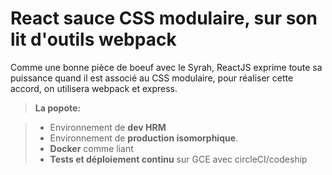 React sauce CSS modulaire, sur son lit d'outils webpack
===================
 

Comme une bonne pièce de boeuf avec le Syrah, ReactJS exprime toute sa puissance quand il est  associé au CSS modulaire, pour réaliser cette accord, on utilisera webpack et express. 


> **La popote:**

> - Environnement de **dev HRM**
> - Environnement de **production isomorphique**.
> - **Docker** comme liant
> - **Tests et déploiement continu** sur GCE avec circleCI/codeship